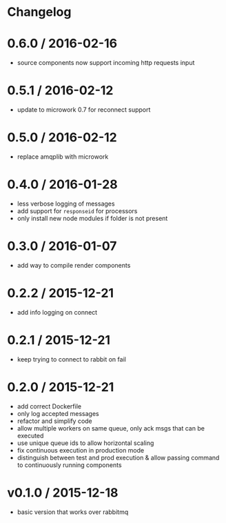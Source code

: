 # Changelog

0.6.0 / 2016-02-16
==================

  * source components now support incoming http requests input

0.5.1 / 2016-02-12
==================

  * update to microwork 0.7 for reconnect support

0.5.0 / 2016-02-12
==================

  * replace amqplib with microwork

0.4.0 / 2016-01-28
==================

  * less verbose logging of messages
  * add support for `responseid` for processors
  * only install new node modules if folder is not present

0.3.0 / 2016-01-07
==================

  * add way to compile render components

0.2.2 / 2015-12-21
==================

  * add info logging on connect

0.2.1 / 2015-12-21
==================

  * keep trying to connect to rabbit on fail

0.2.0 / 2015-12-21
==================

  * add correct Dockerfile
  * only log accepted messages
  * refactor and simplify code
  * allow multiple workers on same queue, only ack msgs that can be executed
  * use unique queue ids to allow horizontal scaling
  * fix continuous execution in production mode
  * distinguish between test and prod execution & allow passing command to continuously running components

v0.1.0 / 2015-12-18
===================

  * basic version that works over rabbitmq
